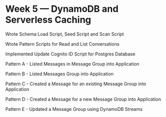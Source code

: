 # Week 5 — DynamoDB and Serverless Caching

Wrote Schema Load Script, Seed Script and Scan Script

Wrote Pattern Scripts for Read and List Conversations

Implemented Update Cognito ID Script for Postgres Database

Pattern A - Listed Messages in Message Group into Application

Pattern B - Listed Messages Group into Application

Pattern C - Created a Message for an existing Message Group into Application

Pattern D - Created a Message for a new Message Group into Application

Pattern E - Updated a Message Group using DynamoDB Streams
